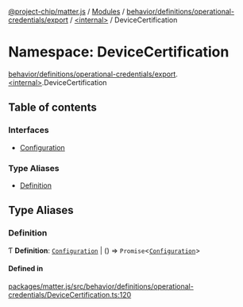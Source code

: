 [@project-chip/matter.js](../README.md) / [Modules](../modules.md) / [behavior/definitions/operational-credentials/export](behavior_definitions_operational_credentials_export.md) / [\<internal\>](behavior_definitions_operational_credentials_export._internal_.md) / DeviceCertification

# Namespace: DeviceCertification

[behavior/definitions/operational-credentials/export](behavior_definitions_operational_credentials_export.md).[\<internal\>](behavior_definitions_operational_credentials_export._internal_.md).DeviceCertification

## Table of contents

### Interfaces

- [Configuration](../interfaces/behavior_definitions_operational_credentials_export._internal_.DeviceCertification.Configuration.md)

### Type Aliases

- [Definition](behavior_definitions_operational_credentials_export._internal_.DeviceCertification.md#definition)

## Type Aliases

### Definition

Ƭ **Definition**: [`Configuration`](../interfaces/behavior_definitions_operational_credentials_export._internal_.DeviceCertification.Configuration.md) \| () => `Promise`\<[`Configuration`](../interfaces/behavior_definitions_operational_credentials_export._internal_.DeviceCertification.Configuration.md)\>

#### Defined in

[packages/matter.js/src/behavior/definitions/operational-credentials/DeviceCertification.ts:120](https://github.com/project-chip/matter.js/blob/558e12c94a201592c28c7bc0743705360b3e5ca6/packages/matter.js/src/behavior/definitions/operational-credentials/DeviceCertification.ts#L120)

